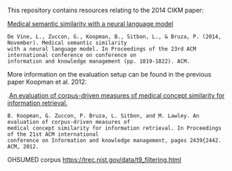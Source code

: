 
This repository contains resources relating to the 2014 CIKM paper:

 [Medical semantic similarity with a neural language model](https://dl.acm.org/citation.cfm?id=2661974)

	De Vine, L., Zuccon, G., Koopman, B., Sitbon, L., & Bruza, P. (2014, November). Medical semantic similarity
	with a neural language model. In Proceedings of the 23rd ACM international conference on conference on 
	information and knowledge management (pp. 1819-1822). ACM.


More information on the evaluation setup can be found in the previous paper Koopman et al. 2012:

.[An evaluation of corpus-driven measures of medical concept similarity for information retrieval.](https://dl.acm.org/citation.cfm?id=2398661)

	B. Koopman, G. Zuccon, P. Bruza, L. Sitbon, and M. Lawley. An evaluation of corpus-driven measures of
	medical concept similarity for information retrieval. In Proceedings of the 21st ACM international
	conference on Information and knowledge management, pages 2439{2442. ACM, 2012.



OHSUMED corpus
https://trec.nist.gov/data/t9_filtering.html